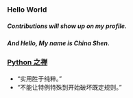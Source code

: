 ### Hello World
##### Contributions will show up on my profile.
##### And Hello, My name is China Shen.

### [Python 之禅](https://www.python.org/doc/humor/#the-zen-of-python)
* “实用胜于纯粹。”
* “不能让特例特殊到开始破坏既定规则。”